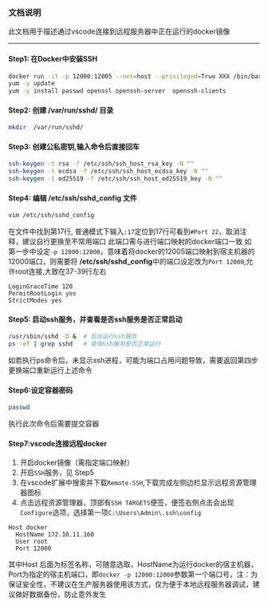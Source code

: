 <!--
 * @Author: LZD
 * @Date: 2021-08-11 09:07:28
 * @LastEditTime: 2021-08-11 10:24:47
 * @LastEditors: Please set LastEditors
 * @Description: vscode remote ssh docker 
 * @FilePath: \tools\ssh_docker.md
-->
### 文档说明
此文档用于描述通过vscode连接到远程服务器中正在运行的docker镜像
***

#### Step1: 在Docker中安装SSH
```sh
docker run -it -p 12000:12005 --net=host --privileged=True XXX /bin/bash # 进入容器
yum -y update
yum -y install passwd openssl openssh-server  openssh-clients
```

#### Step2: 创建 **/var/run/sshd/** 目录
```sh
mkdir  /var/run/sshd/
```

#### Step3: 创建公私密钥,输入命令后直接回车
```sh
ssh-keygen -t rsa -f /etc/ssh/ssh_host_rsa_key -N ""
ssh-keygen -t ecdsa -f /etc/ssh/ssh_host_ecdsa_key -N ""
ssh-keygen -t ed25519 -f /etc/ssh/ssh_host_ed25519_key -N ""
```

#### Step4: 编辑 **/etc/ssh/sshd_config** 文件
```sh
vim /etc/ssh/sshd_config
```
在文件中找到第17行, 普通模式下输入`:17`定位到17行可看到`#Port 22`，取消注释，建议自行更换至不常用端口 此端口需与进行端口映射的docker端口一致 如 第一步中设定`-p 12000:12000`，意味着将docker的12005端口映射到宿主机器的12000端口，则需要将 **/etc/ssh/sshd_config**中的端口设定改为`Port 12000`,允许root连接,大致在37-39行左右
```
LoginGraceTime 120
PermitRootLogin yes
StrictModes yes
```

#### Step5: 启动ssh服务，并查看是否ssh服务是否正常启动
```sh
/usr/sbin/sshd -D &  # 后台运行ssh服务
ps -ef | grep sshd   # 查询ssh服务是否正常运行
```
如若执行ps命令后，未显示ssh进程，可能为端口占用问题导致，需要返回第四步更换端口重新运行上述命令

#### Step6:设定容器密码
```sh
passwd
```
执行此次命令后需要提交容器

#### Step7:vscode连接远程docker
1. 开启docker镜像（需指定端口映射）
2. 开启`SSH`服务，见 Step5
3. 在vscode扩展中搜索并下载`Remote-SSH`,下载完成左侧边栏显示远程资源管理器图标
4. 点击远程资源管理器，顶部有`SSH TARGETS`便签，便签右侧点击会出现`Configure`选项，选择第一项`C:\Users\Admin\.ssh\config`
```
Host docker
  HostName 172.10.11.160
  User root
  Port 12000
```
其中Host 后面为标签名称，可随意选取，HostName为运行docker的宿主机器，Port为指定的宿主机端口，即`docker -p 12000:12000`参数第一个端口号，注：为保证安全性，不建议在生产服务器使用该方式，仅为便于本地远程服务器调试，建议做好数据备份，防止意外发生

